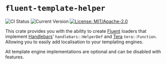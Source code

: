 # `fluent-template-helper`

![CI Status](https://github.com/XAMPPRocky/fluent-template-helper/workflows/Rust/badge.svg?branch=master&event=push)
![Current Version](https://img.shields.io/crates/v/fluent-template-helper.svg)
[![License: MIT/Apache-2.0](https://img.shields.io/crates/l/fluent-template-helper.svg)](#license)


This crate provides you with the ability to create [Fluent](https://docs.rs/fluent) loaders that implement [Handlebars](https://docs.rs/handlebars/)' `handlebars::HelperDef` and [Tera](https://docs.rs/tera) `tera::Function`. Allowing you to easily add localisation to your templating engines.

All template engine implementations are optional and can be disabled with features.
